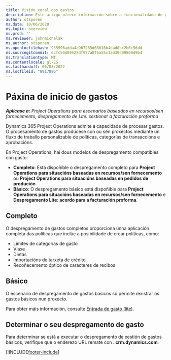 ```yaml
---
title: Visión xeral dos gastos
description: Este artigo ofrece información sobre a funcionalidade de gasto en Project Operations.
author: stsporen
ms.date: 10/06/2020
ms.topic: overview
ms.prod: ''
ms.reviewer: johnmichalak
ms.author: stsporen
ms.openlocfilehash: 935998adda4a967285d68016b4dad0bc2b0c56dd
ms.sourcegitcommit: 6cfc50d89528df977a8f6a55c1ad39d99800d9b4
ms.translationtype: MT
ms.contentlocale: gl-ES
ms.lasthandoff: 06/03/2022
ms.locfileid: "8917896"
---
```

# <a name="expense-home-page"></a>Páxina de inicio de gastos

_**Aplícase a:** Project Operations para escenarios baseados en recursos/sen fornecemento, despregamento de Lite: xestionar a facturación proforma_


Dynamics 365 Project Operations admite a capacidade de procesar gastos. O procesamento de gastos prodúcese con ou sen proxectos mediante un fluxo de traballo personalizable de políticas, categorías de transaccións e aprobacións.

En Project Operations, hai dous modelos de despregamento compatibles con gasto: 

- **Completo**: Está dispoñible o despregamento completo para **Project Operations para situacións baseadas en recursos/sen fornecemento** ou **Project Operations para situacións baseadas en pedidos de produción**.
- **Básico**: O despregamento básico está dispoñible para **Project Operations para situacións baseadas en recursos/sen fornecemento** e **Despregamento Lite: acordo para a facturación proforma**.

## <a name="full"></a>Completo 
O despregamento de gastos completos proporciona unha aplicación completa das políticas que inclúe a posibilidade de crear políticas, como:

  - Límites de categorías de gasto
  - Viaxe
  - Dietas
  - Importacións de tarxeta de crédito
  - Recoñecemento óptico de caracteres de recibos

## <a name="basic"></a>Básico 
O escenario de despregamento de gastos básicos só permite rexistrar os gastos básicos nun proxecto. 

Para obter máis información, consulte [Entrada de gasto (lite)](basic-expense.md).

## <a name="determine-your-expense-deployment"></a>Determinar o seu despregamento de gasto
Para determinar se está a executar o despregamento de xestión de gastos básicos, verifique que o enderezo URL remate con **. crm.dynamics.com**. 


[!INCLUDE[footer-include](../includes/footer-banner.md)]